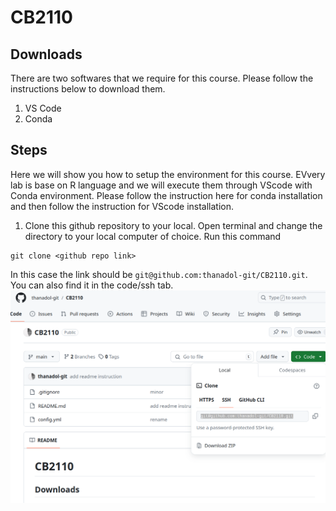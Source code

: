 # CB2110

## Downloads
There are two softwares that we require for this course. Please follow the instructions below to download them.

1. VS Code
2. Conda 

## Steps 
Here we will show you how to setup the environment for this course. EVvery lab is base on R language and we will execute them through VScode with Conda environment. Please follow the instruction here for conda installation and then follow the instruction for VScode installation. 

1. Clone this github repository to your local. Open terminal and change the directory to your local computer of choice. Run this command 

```
git clone <github repo link>
```
 
In this case the link should be `git@github.com:thanadol-git/CB2110.git`. You can also find it in the code/ssh tab. 
![alt_text](images/lab0_1.png)


